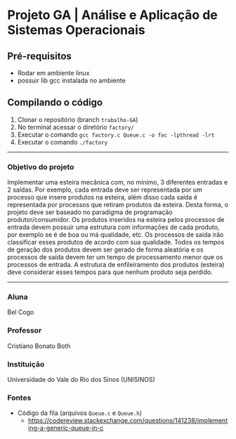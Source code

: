 # Projeto GA | Análise e Aplicação de Sistemas Operacionais

## Pré-requisitos
- Rodar em ambiente linux
- possuir lib gcc instalada no ambiente

## Compilando o código
1. Clonar o repositório (branch `trabalho-GA`)
1. No terminal acessar o diretório `factory/`
1. Executar o comando `gcc factory.c Queue.c -o fac -lpthread -lrt`
1. Executar o comando `./factory`

____

### Objetivo do projeto
Implementar uma esteira mecânica com, no mínimo, 3 diferentes entradas e 2 saídas. Por exemplo, cada entrada deve ser representada por um processo que insere produtos na esteira, além disso cada saída é representada por processos que retiram produtos da esteira. Desta forma, o projeto deve ser baseado no paradigma de programação produtor/consumidor. Os produtos inseridos na esteira pelos processos de entrada devem possuir uma estrutura com informações de cada produto, por exemplo se é de boa ou má qualidade, etc. Os processos de saída irão classificar esses produtos de acordo com sua qualidade. Todos os tempos de geração dos produtos devem ser gerado de forma aleatória e os processos de saída devem ter um tempo de processamento menor que os processos de entrada. A estrutura de enfileiramento dos produtos (esteira) deve considerar esses tempos para que nenhum produto seja perdido.

____

### Aluna

Bel Cogo

### Professor

Cristiano Bonato Both

### Instituição

Universidade do Vale do Rio dos Sinos (UNISINOS)

### Fontes
- Código da fila (arquivos `Queue.c` e `Queue.h`)
    - https://codereview.stackexchange.com/questions/141238/implementing-a-generic-queue-in-c